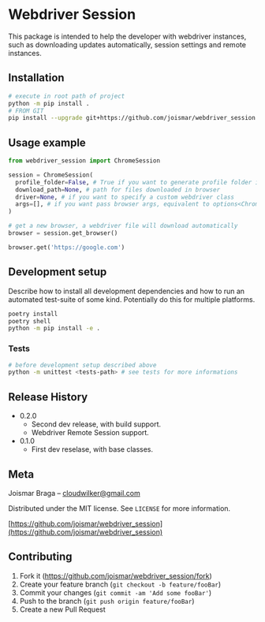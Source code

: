# Webdriver Session

This package is intended to help the developer with webdriver instances, such as downloading updates automatically, session settings and remote instances.

## Installation

```sh
# execute in root path of project
python -m pip install .
# FROM GIT
pip install --upgrade git+https://github.com/joismar/webdriver_session.git
```

## Usage example

```python
from webdriver_session import ChromeSession

session = ChromeSession(
  profile_folder=False, # True if you want to generate profile folder inside the project folder and persist it
  download_path=None, # path for files downloaded in browser
  driver=None, # if you want to specify a custom webdriver class
  args=[], # if you want pass browser args, equivalent to options<ChromeOptions>.add_argument('--argument_here')
)

# get a new browser, a webdriver file will download automatically
browser = session.get_browser()

browser.get('https://google.com')
```

## Development setup

Describe how to install all development dependencies and how to run an automated test-suite of some kind. Potentially do this for multiple platforms.

```sh
poetry install
poetry shell
python -m pip install -e .
```

### Tests
```sh
# before development setup described above
python -m unittest <tests-path> # see tests for more informations
```

## Release History

* 0.2.0
    * Second dev release, with build support.
    * Webdriver Remote Session support.
* 0.1.0
    * First dev reselase, with base classes.

## Meta

Joismar Braga – cloudwilker@gmail.com

Distributed under the MIT license. See ``LICENSE`` for more information.

[https://github.com/joismar/webdriver_session](https://github.com/joismar/webdriver_session)

## Contributing

1. Fork it (<https://github.com/joismar/webdriver_session/fork>)
2. Create your feature branch (`git checkout -b feature/fooBar`)
3. Commit your changes (`git commit -am 'Add some fooBar'`)
4. Push to the branch (`git push origin feature/fooBar`)
5. Create a new Pull Request
